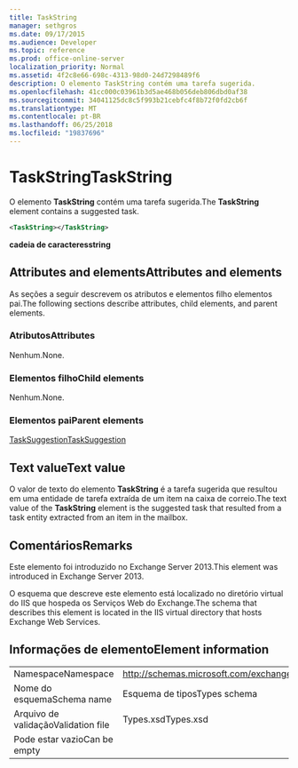 ```yaml
---
title: TaskString
manager: sethgros
ms.date: 09/17/2015
ms.audience: Developer
ms.topic: reference
ms.prod: office-online-server
localization_priority: Normal
ms.assetid: 4f2c8e66-698c-4313-98d0-24d7298489f6
description: O elemento TaskString contém uma tarefa sugerida.
ms.openlocfilehash: 41cc000c03961b3d5ae468b056deb806dbd0af38
ms.sourcegitcommit: 34041125dc8c5f993b21cebfc4f8b72f0fd2cb6f
ms.translationtype: MT
ms.contentlocale: pt-BR
ms.lasthandoff: 06/25/2018
ms.locfileid: "19837696"
---
```

# <a name="taskstring"></a><span data-ttu-id="23a68-103">TaskString</span><span class="sxs-lookup"><span data-stu-id="23a68-103">TaskString</span></span>

<span data-ttu-id="23a68-104">O elemento **TaskString** contém uma tarefa sugerida.</span><span class="sxs-lookup"><span data-stu-id="23a68-104">The **TaskString** element contains a suggested task.</span></span> 
  
```XML
<TaskString></TaskString>
```

<span data-ttu-id="23a68-105">**cadeia de caracteres**</span><span class="sxs-lookup"><span data-stu-id="23a68-105">**string**</span></span>

## <a name="attributes-and-elements"></a><span data-ttu-id="23a68-106">Attributes and elements</span><span class="sxs-lookup"><span data-stu-id="23a68-106">Attributes and elements</span></span>

<span data-ttu-id="23a68-107">As seções a seguir descrevem os atributos e elementos filho elementos pai.</span><span class="sxs-lookup"><span data-stu-id="23a68-107">The following sections describe attributes, child elements, and parent elements.</span></span>
  
### <a name="attributes"></a><span data-ttu-id="23a68-108">Atributos</span><span class="sxs-lookup"><span data-stu-id="23a68-108">Attributes</span></span>

<span data-ttu-id="23a68-109">Nenhum.</span><span class="sxs-lookup"><span data-stu-id="23a68-109">None.</span></span>
  
### <a name="child-elements"></a><span data-ttu-id="23a68-110">Elementos filho</span><span class="sxs-lookup"><span data-stu-id="23a68-110">Child elements</span></span>

<span data-ttu-id="23a68-111">Nenhum.</span><span class="sxs-lookup"><span data-stu-id="23a68-111">None.</span></span>
  
### <a name="parent-elements"></a><span data-ttu-id="23a68-112">Elementos pai</span><span class="sxs-lookup"><span data-stu-id="23a68-112">Parent elements</span></span>

[<span data-ttu-id="23a68-113">TaskSuggestion</span><span class="sxs-lookup"><span data-stu-id="23a68-113">TaskSuggestion</span></span>](tasksuggestion.md)
  
## <a name="text-value"></a><span data-ttu-id="23a68-114">Text value</span><span class="sxs-lookup"><span data-stu-id="23a68-114">Text value</span></span>

<span data-ttu-id="23a68-115">O valor de texto do elemento **TaskString** é a tarefa sugerida que resultou em uma entidade de tarefa extraída de um item na caixa de correio.</span><span class="sxs-lookup"><span data-stu-id="23a68-115">The text value of the **TaskString** element is the suggested task that resulted from a task entity extracted from an item in the mailbox.</span></span> 
  
## <a name="remarks"></a><span data-ttu-id="23a68-116">Comentários</span><span class="sxs-lookup"><span data-stu-id="23a68-116">Remarks</span></span>

<span data-ttu-id="23a68-117">Este elemento foi introduzido no Exchange Server 2013.</span><span class="sxs-lookup"><span data-stu-id="23a68-117">This element was introduced in Exchange Server 2013.</span></span>
  
<span data-ttu-id="23a68-118">O esquema que descreve este elemento está localizado no diretório virtual do IIS que hospeda os Serviços Web do Exchange.</span><span class="sxs-lookup"><span data-stu-id="23a68-118">The schema that describes this element is located in the IIS virtual directory that hosts Exchange Web Services.</span></span>
  
## <a name="element-information"></a><span data-ttu-id="23a68-119">Informações de elemento</span><span class="sxs-lookup"><span data-stu-id="23a68-119">Element information</span></span>

|||
|:-----|:-----|
|<span data-ttu-id="23a68-120">Namespace</span><span class="sxs-lookup"><span data-stu-id="23a68-120">Namespace</span></span>  <br/> |http://schemas.microsoft.com/exchange/services/2006/types  <br/> |
|<span data-ttu-id="23a68-121">Nome do esquema</span><span class="sxs-lookup"><span data-stu-id="23a68-121">Schema name</span></span>  <br/> |<span data-ttu-id="23a68-122">Esquema de tipos</span><span class="sxs-lookup"><span data-stu-id="23a68-122">Types schema</span></span>  <br/> |
|<span data-ttu-id="23a68-123">Arquivo de validação</span><span class="sxs-lookup"><span data-stu-id="23a68-123">Validation file</span></span>  <br/> |<span data-ttu-id="23a68-124">Types.xsd</span><span class="sxs-lookup"><span data-stu-id="23a68-124">Types.xsd</span></span>  <br/> |
|<span data-ttu-id="23a68-125">Pode estar vazio</span><span class="sxs-lookup"><span data-stu-id="23a68-125">Can be empty</span></span>  <br/> ||
   

